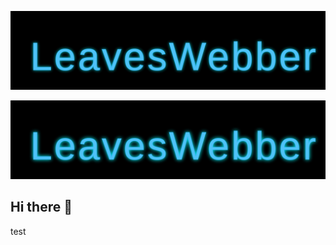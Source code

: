 <p align="center"> 
  <a href="https://oksanye.com">
  <img src="https://raw.githubusercontent.com/LeavesWebber/LeavesWebber/main/assets/leaveswebber_github.svg">
  </a>
</p>
<p align="center"> 
  <a href="https://oksanye.com">
  <img src="https://raw.githubusercontent.com/LeavesWebber/LeavesWebber/main/assets/leaveswebber.svg">
  </a>
</p>

## Hi there 👋

test